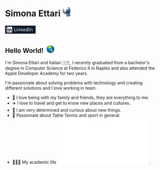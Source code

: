 # Simona Ettari  <img src="https://github.com/simona2606/simona2606/blob/main/assets/stitch.gif" width="40" height="40">
### [<img width="100px" src="https://github.com/simona2606/simona2606/blob/main/assets/linkedIn.png" />](https://www.linkedin.com/in/simona-ettari-109998187/)

## Hello World! <img src="https://github.com/simona2606/simona2606/blob/main/assets/world.git.gif" width="30" height="30">

I'm Simona Ettari and Italian 🇮🇹, I recently graduated from a bachelor's degree in Computer Science at Federico II in Naples and also attended the Apple Developer Academy for two years.

I'm passionate about solving problems with technology and creating different solutions and I love working in team.

* 🏡 I love being with my family and friends, they are everything to me.
* ✈️ I love to travel and get to know new places and cultures.
* 🧐 I am very determined and curious about new things.
* 🏓 Passionate about Table Tennis and sport in general.
* 👩🏽‍🎓 My academic life ![here](file:///Users/simonaettari/Desktop/Simona%20Ettari%20CV.pdf).

